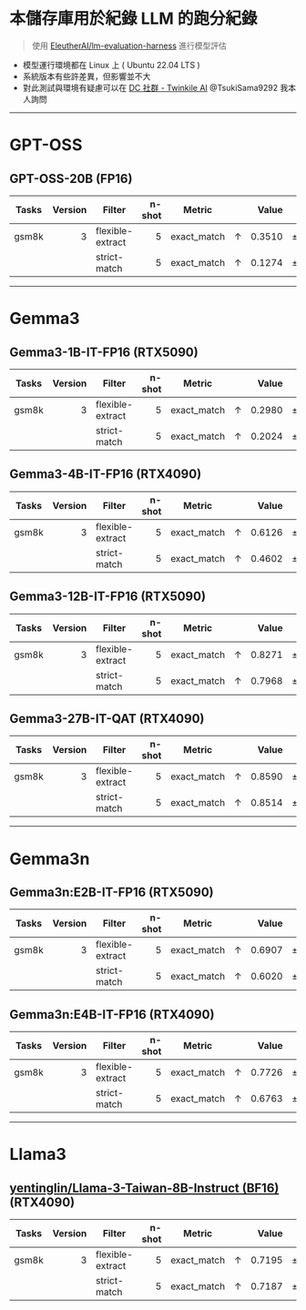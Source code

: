 # 本儲存庫用於紀錄 LLM 的跑分紀錄

> 使用 [EleutherAI/lm-evaluation-harness](https://github.com/EleutherAI/lm-evaluation-harness/tree/3bc7cc8a72c66bac8d5b830cb3ccec9a5f691b12) 進行模型評估

- 模型運行環境都在 Linux 上 ( Ubuntu 22.04 LTS )
- 系統版本有些許差異，但影響並不大
- 對此測試與環境有疑慮可以在 [DC 社群 - Twinkile AI](https://discord.gg/dXEn965KZy) @TsukiSama9292 我本人詢問


---

# GPT-OSS

## GPT-OSS-20B (FP16) 

|Tasks|Version|     Filter     |n-shot|  Metric   |   |Value |   |Stderr|
|-----|------:|----------------|-----:|-----------|---|-----:|---|-----:|
|gsm8k|      3|flexible-extract|     5|exact_match|↑  |0.3510|±  |0.0131|
|     |       |strict-match    |     5|exact_match|↑  |0.1274|±  |0.0092|

---

# Gemma3

## Gemma3-1B-IT-FP16 (RTX5090)

|Tasks|Version|     Filter     |n-shot|  Metric   |   |Value |   |Stderr|
|-----|------:|----------------|-----:|-----------|---|-----:|---|-----:|
|gsm8k|      3|flexible-extract|     5|exact_match|↑  |0.2980|±  |0.0126|
|     |       |strict-match    |     5|exact_match|↑  |0.2024|±  |0.0111|

## Gemma3-4B-IT-FP16 (RTX4090)

|Tasks|Version|     Filter     |n-shot|  Metric   |   |Value |   |Stderr|
|-----|------:|----------------|-----:|-----------|---|-----:|---|-----:|
|gsm8k|      3|flexible-extract|     5|exact_match|↑  |0.6126|±  |0.0134|
|     |       |strict-match    |     5|exact_match|↑  |0.4602|±  |0.0137|

## Gemma3-12B-IT-FP16 (RTX5090)

|Tasks|Version|     Filter     |n-shot|  Metric   |   |Value |   |Stderr|
|-----|------:|----------------|-----:|-----------|---|-----:|---|-----:|
|gsm8k|      3|flexible-extract|     5|exact_match|↑  |0.8271|±  |0.0104|
|     |       |strict-match    |     5|exact_match|↑  |0.7968|±  |0.0111|

## Gemma3-27B-IT-QAT (RTX4090)

|Tasks|Version|     Filter     |n-shot|  Metric   |   |Value |   |Stderr|
|-----|------:|----------------|-----:|-----------|---|-----:|---|-----:|
|gsm8k|      3|flexible-extract|     5|exact_match|↑  |0.8590|±  |0.0096|
|     |       |strict-match    |     5|exact_match|↑  |0.8514|±  |0.0098|

---

# Gemma3n

## Gemma3n:E2B-IT-FP16 (RTX5090)

|Tasks|Version|     Filter     |n-shot|  Metric   |   |Value |   |Stderr|
|-----|------:|----------------|-----:|-----------|---|-----:|---|-----:|
|gsm8k|      3|flexible-extract|     5|exact_match|↑  |0.6907|±  |0.0127|
|     |       |strict-match    |     5|exact_match|↑  |0.6020|±  |0.0135|

## Gemma3n:E4B-IT-FP16 (RTX4090)

|Tasks|Version|     Filter     |n-shot|  Metric   |   |Value |   |Stderr|
|-----|------:|----------------|-----:|-----------|---|-----:|---|-----:|
|gsm8k|      3|flexible-extract|     5|exact_match|↑  |0.7726|±  |0.0115|
|     |       |strict-match    |     5|exact_match|↑  |0.6763|±  |0.0129|

---

# Llama3

## [yentinglin/Llama-3-Taiwan-8B-Instruct (BF16)](https://huggingface.co/yentinglin/Llama-3-Taiwan-8B-Instruct) (RTX4090)

|Tasks|Version|     Filter     |n-shot|  Metric   |   |Value |   |Stderr|
|-----|------:|----------------|-----:|-----------|---|-----:|---|-----:|
|gsm8k|      3|flexible-extract|     5|exact_match|↑  |0.7195|±  |0.0124|
|     |       |strict-match    |     5|exact_match|↑  |0.7187|±  |0.0124|